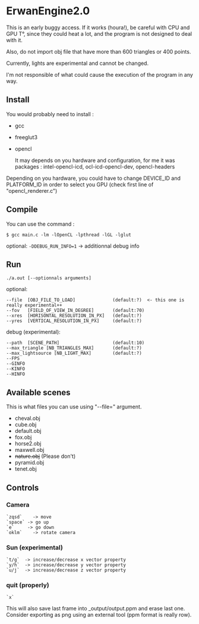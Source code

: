 # ErwanEngine2.0

This is an early buggy access. If it works (houra!), be careful with CPU and GPU T°, since they could heat a lot, and the program is not designed to deal with it.

Also, do not import obj file that have more than 600 triangles or 400 points. 

Currently, lights are experimental and cannot be changed.

I'm not responsible of what could cause the execution of the program in any way.


## Install
You would probably need to install :
 * gcc
 * freeglut3
 * opencl
 
 	It may depends on you hardware and configuration, for me it was packages :
    intel-opencl-icd, ocl-icd-opencl-dev, opencl-headers
    

Depending on you hardware, you could have to change DEVICE_ID and PLATFORM_ID in order to select you GPU (check first line of "opencl_renderer.c")

## Compile
You can use the command :
```
$ gcc main.c -lm -lOpenCL -lpthread -lGL -lglut 
```

optional: 
`-DDEBUG_RUN_INFO=1` -> additionnal debug info

## Run
```
./a.out [--optionnals arguments]
```

optional:
```
--file  [OBJ_FILE_TO_LOAD]              (default:?)  <- this one is really experimental++
--fov   [FIELD_OF_VIEW_IN_DEGREE]       (default:70)
--xres  [HORISONTAL_RESOLUTION_IN_PX]   (default:?)
--yres  [VERTICAL_RESOLUTION_IN_PX]     (default:?)
```

debug (experimental):
```
--path  [SCENE_PATH]                    (default:10)
--max_triangle [NB_TRIANGLES_MAX]       (default:?)
--max_lightsource [NB_LIGHT_MAX]        (default:?)
--FPS
--GINFO
--KINFO
--HINFO
```
## Available scenes
This is what files you can use using "--file=" argument.

 * cheval.obj
 * cube.obj
 * default.obj
 * fox.obj
 * horse2.obj
 * maxwell.obj
 * ~~nature.obj~~ (Please don't)
 * pyramid.obj
 * tenet.obj

## Controls
### Camera
    `zqsd`    -> move
    `space` -> go up
    `e`     -> go down
    `oklm`    -> rotate camera


### Sun (experimental)
    `t/g`  -> increase/decrease x vector property
    `y/h`  -> increase/decrease y vector property
    `u/j`  -> increase/decrease z vector property

### quit (properly)
    `x`
This will also save last frame into _output/output.ppm and erase last one. Consider exporting as png  using an external tool (ppm format is really row).

